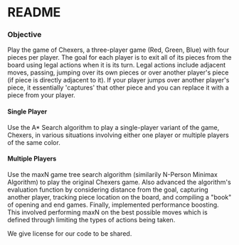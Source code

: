 # README

### Objective 
Play the game of Chexers, a three-player game (Red, Green, Blue) with four pieces per player. The goal for each player is to exit all of its pieces from the board using legal actions when it is its turn. Legal actions include adjacent moves, passing, jumping over its own pieces or over another player's piece (if piece is directly adjacent to it). If your player jumps over another player's piece, it essentially 'captures' that other piece and you can replace it with a piece from your player.  

#### Single Player 
Use the A* Search algorithm to play a single-player variant of the game, Chexers, in various situations involving either one player or multiple players of the same color. 

#### Multiple Players 
Use the maxN game tree search algorithm (similarily N-Person Minimax Algorithm) to play the original Chexers game. Also advanced the algorithm's evaluation function by considering distance from the goal, capturing another player, tracking piece location on the board, and compiling a "book" of opening and end games. Finally, implemented performance boosting. This involved performing maxN on the best possible moves which is defined through limiting the types of actions being taken. 


We give license for our code to be shared.
